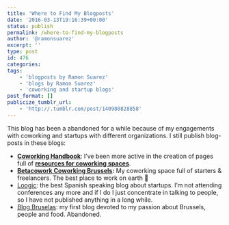 ```yaml
---
title: 'Where to Find My Blogposts'
date: '2016-03-13T19:16:39+00:00'
status: publish
permalink: /where-to-find-my-blogposts
author: '@ramonsuarez'
excerpt: ''
type: post
id: 476
categories:
tags:
    - 'blogposts by Ramon Suarez'
    - 'blogs by Ramon Suarez'
    - 'coworking and startup blogs'
post_format: []
publicize_tumblr_url:
    - 'http://.tumblr.com/post/140980828858'
---
```

This blog has been a abandoned for a while because of my engagements with coworking and startups with different organizations. I still publish blog-posts in these blogs:

- **[Coworking Handbook](http://coworkinghandbook.com/blog/)**: I’ve been more active in the creation of pages full of **[resources for coworking spaces](http://coworkinghandbook.com/resources/)**.
- **[Betacowork Coworking Brussels](http://www.betacowork.com/fr/author/ramonsuarez/):** My coworking space full of starters &amp; freelancers. The best place to work on earth 🙂
- [Loogic](http://loogic.com/author/ramonsuarez/): the best Spanish speaking blog about startups. I’m not attending conferences any more and if I do I just concentrate in talking to people, so I have not published anything in a long while.
- [Blog Bruselas](http://www.blogbruselas.com/blog/author/admin/): my first blog devoted to my passion about Brussels, people and food. Abandoned.